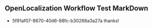 ## OpenLocalization Workflow Test MarkDown
* 5f91af07-8670-40d6-88fc-b30268a3a27a thanks!

<!--HONumber=Sep16_HO1-->


